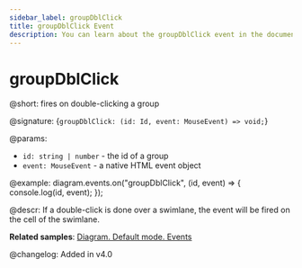 ```yaml
---
sidebar_label: groupDblClick
title: groupDblClick Event
description: You can learn about the groupDblClick event in the documentation of the DHTMLX JavaScript Diagram library. Browse developer guides and API reference, try out code examples and live demos, and download a free 30-day evaluation version of DHTMLX Diagram.
---
```


# groupDblClick

@short: fires on double-clicking a group

@signature: {`groupDblClick: (id: Id, event: MouseEvent) => void;`}

@params:
- `id: string | number` - the id of a group
- `event: MouseEvent` - a native HTML event object

@example:
diagram.events.on("groupDblClick", (id, event) => {
    console.log(id, event);
});

@descr:
If a double-click is done over a swimlane, the event will be fired on the cell of the swimlane.

**Related samples**: [Diagram. Default mode. Events](https://snippet.dhtmlx.com/7h2hgb3g)

@changelog:
Added in v4.0
